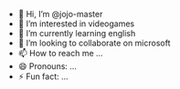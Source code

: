 - 👋 Hi, I’m @jojo-master
- 👀 I’m interested in videogames
- 🌱 I’m currently learning english
- 💞️ I’m looking to collaborate on microsoft
- 📫 How to reach me ...
- 😄 Pronouns: ...
- ⚡ Fun fact: ...

<!---
jojo-master/jojo-master is a ✨ special ✨ repository because its `README.md` (this file) appears on your GitHub profile.
You can click the Preview link to take a look at your changes.
--->
